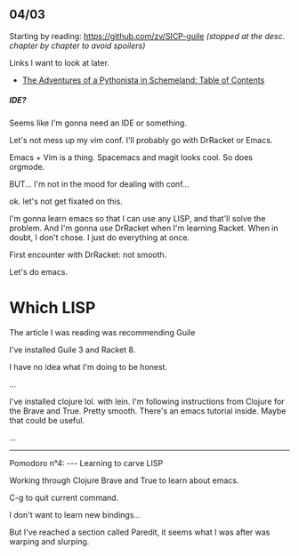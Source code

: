 04/03
---
Starting by reading: https://github.com/zv/SICP-guile
*(stopped at the desc. chapter by chapter to avoid spoilers)*

Links I want to look at later.
- [The Adventures of a Pythonista in Schemeland: Table of Contents](https://www.artima.com/weblogs/viewpost.jsp?thread=251474)

##### IDE?

Seems like I'm gonna need an IDE or something.

Let's not mess up my vim conf. I'll probably go with DrRacket or Emacs.

Emacs + Vim is a thing. Spacemacs and magit looks cool. So does orgmode.

BUT... I'm not in the mood for dealing with conf...

ok. let's not get fixated on this.

I'm gonna learn emacs so that I can use any LISP, and that'll solve the problem.
And I'm gonna use DrRacket when I'm learning Racket.
When in doubt, I don't chose. I just do everything at once.

First encounter with DrRacket: not smooth.

Let's do emacs.

# Which LISP

The article I was reading was recommending Guile

I've installed Guile 3 and Racket 8.

I have no idea what I'm doing to be honest.

...

I've installed clojure lol. with lein. I'm following instructions from Clojure for the Brave and True. Pretty smooth. There's an emacs tutorial inside. Maybe that could be useful.

...

---
Pomodoro n°4: --- Learning to carve LISP

Working through Clojure Brave and True to learn about emacs.

C-g to quit current command.

I don't want to learn new bindings...

But I've reached a section called Paredit, it seems what I was after was warping and slurping.





